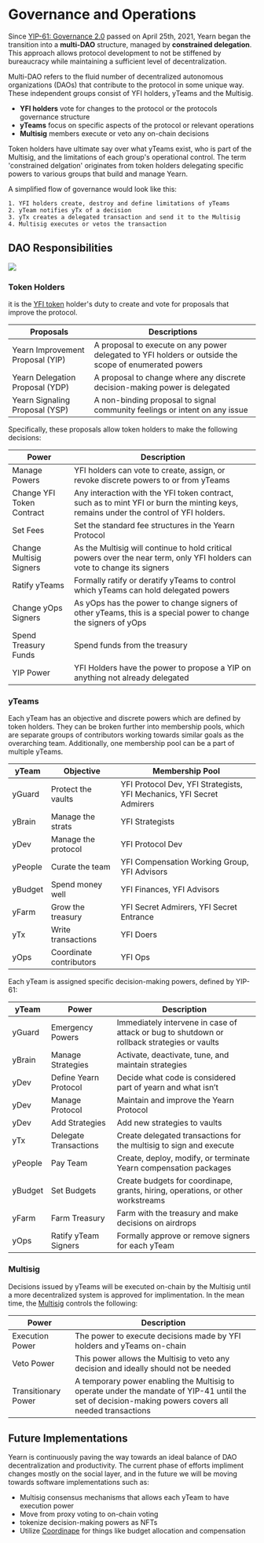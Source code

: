 # Governance and Operations

Since [YIP-61: Governance 2.0](https://gov.yearn.finance/t/yip-61-governance-2-0/10460) passed on April 25th, 2021, Yearn began the transition into a **multi-DAO** structure, managed by **constrained delegation**. This approach allows protocol development to not be stiffened by bureaucracy while maintaining a sufficient level of decentralization. 

Multi-DAO refers to the fluid number of decentralized autonomous organizations (DAOs) that contribute to the protocol in some unique way. These independent groups consist of YFI holders, yTeams and the Multisig.

- **YFI holders** vote for changes to the protocol or the protocols governance structure
- **yTeams** focus on specific aspects of the protocol or relevant operations
- **Multisig** members execute or veto any on-chain decisions

Token holders have ultimate say over what yTeams exist, who is part of the Multisig, and the limitations of each group's operational control. The term 'constrained delgation' originates from token holders delegating specific powers to various groups that build and manage Yearn.

A simplified flow of governance would look like this:

    1. YFI holders create, destroy and define limitations of yTeams 
    2. yTeam notifies yTx of a decision 
    3. yTx creates a delegated transaction and send it to the Multisig 
    4. Multisig executes or vetos the transaction
    
## DAO Responsibilities

![](https://i.imgur.com/IDysF5O.png)

### Token Holders 

it is the [YFI token](https://docs.yearn.finance/governance/yfi) holder's duty to create and vote for proposals that improve the protocol. 

| Proposals | Descriptions |
|-----------|--------------|
|Yearn Improvement Proposal (YIP)|A proposal to execute on any power delegated to YFI holders or outside the scope of enumerated powers|
|Yearn Delegation Proposal (YDP)|A proposal to change where any discrete decision-making power is delegated|
|Yearn Signaling Proposal (YSP)|A non-binding proposal to signal community feelings or intent on any issue|

Specifically, these proposals allow token holders to make the following decisions: 

| Power | Description |
|-------|-------------|
|Manage Powers|YFI holders can vote to create, assign, or revoke discrete powers to or from yTeams|
|Change YFI Token Contract|Any interaction with the YFI token contract, such as to mint YFI or burn the minting keys, remains under the control of YFI holders.|
|Set Fees|Set the standard fee structures in the Yearn Protocol|
|Change Multisig Signers|As the Multisig will continue to hold critical powers over the near term, only YFI holders can vote to change its signers|
|Ratify yTeams|Formally ratify or deratify yTeams to control which yTeams can hold delegated powers|
|Change yOps Signers|As yOps has the power to change signers of other yTeams, this is a special power to change the signers of yOps|
|Spend Treasury Funds|Spend funds from the treasury|
|YIP Power|YFI Holders have the power to propose a YIP on anything not already delegated|
### yTeams

Each yTeam has an objective and discrete powers which are defined by token holders. They can be broken further into membership pools, which are separate groups of contributors working towards similar goals as the overarching team. Additionally, one membership pool can be a part of multiple yTeams.

| yTeam | Objective | Membership Pool |
|-------|-----------|-----------------|
|yGuard|Protect the vaults|YFI Protocol Dev, YFI Strategists, YFI Mechanics, YFI Secret Admirers|
|yBrain|Manage the strats|YFI Strategists|
|yDev|Manage the protocol|YFI Protocol Dev|
|yPeople|Curate the team|YFI Compensation Working Group, YFI Advisors|
|yBudget|Spend money well|YFI Finances, YFI Advisors|
|yFarm|Grow the treasury|YFI Secret Admirers, YFI Secret Entrance|
|yTx|Write transactions|YFI Doers|
|yOps|Coordinate contributors|YFI Ops|

Each yTeam is assigned specific decision-making powers, defined by YIP-61: 

| yTeam | Power | Description |
|-------|-------|-------------|
|yGuard|Emergency Powers|Immediately intervene in case of attack or bug to shutdown or rollback strategies or vaults|
|yBrain|Manage Strategies|Activate, deactivate, tune, and maintain strategies|
|yDev|Define Yearn Protocol|Decide what code is considered part of yearn and what isn’t|
|yDev|Manage Protocol|Maintain and improve the Yearn Protocol|
|yDev|Add Strategies|Add new strategies to vaults|
|yTx|Delegate Transactions|Create delegated transactions for the multisig to sign and execute|
|yPeople|Pay Team|Create, deploy, modify, or terminate Yearn compensation packages|
|yBudget|Set Budgets|Create budgets for coordinape, grants, hiring, operations, or other workstreams|
|yFarm|Farm Treasury|Farm with the treasury and make decisions on airdrops|
|yOps|Ratify yTeam Signers|Formally approve or remove signers for each yTeam|

### Multisig 

Decisions issued by yTeams will be executed on-chain by the Multisig until a more decentralized system is approved for implimentation. In the mean time, the [Multisig](https://docs.yearn.finance/resources/faq#who-is-on-the-multisig) controls the following:


| Power | Description |
|-------|-------------|
|Execution Power|The power to execute decisions made by YFI holders and yTeams on-chain|
|Veto Power|This power allows the Multisig to veto any decision and ideally should not be needed|
|Transitionary Power|A temporary power enabling the Multisig to operate under the mandate of YIP-41 until the set of decision-making powers covers all needed transactions|


## Future Implementations 

Yearn is continuously paving the way towards an ideal balance of DAO decentralization and productivity. The current phase of efforts impliment changes mostly on the social layer, and in the future we will be moving towards software implementations such as: 

- Multisig consensus mechanisms that allows each yTeam to have execution power 
- Move from proxy voting to on-chain voting
- tokenize decision-making powers as NFTs
- Utilize [Coordinape](https://coordinape.com/) for things like budget allocation and compensation
